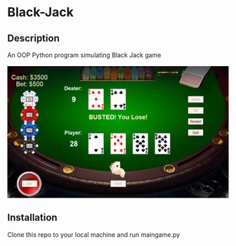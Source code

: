 # Black-Jack
## Description
An OOP Python program simulating Black Jack game 
<br />
<br />
![My Image](img/screenshot.png)
## Installation
Clone this repo to your local machine and run maingame.py
